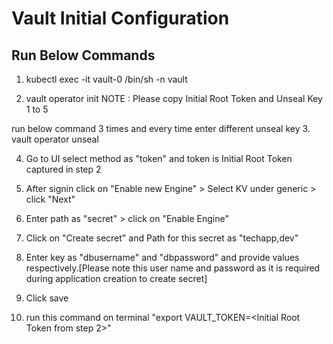 # Vault Initial Configuration
## Run Below Commands

1. kubectl exec -it vault-0 /bin/sh -n vault

2. vault operator init
NOTE : Please copy Initial Root Token and Unseal Key 1 to 5

run below command 3 times and every time enter different unseal key 
3. vault operator unseal

4. Go to UI select method as "token" and token is Initial Root Token captured in step 2

5. After signin click on "Enable new Engine" > Select KV under generic > click "Next"

6. Enter path as "secret" > click on "Enable Engine"

7. Click on "Create secret" and Path for this secret as "techapp,dev"

8. Enter key as "dbusername" and "dbpassword" and provide values respectively.[Please note this user name and password as it is required during application creation to create secret]

9. Click save

10. run this command on terminal "export VAULT_TOKEN=<Initial Root Token from step 2>"